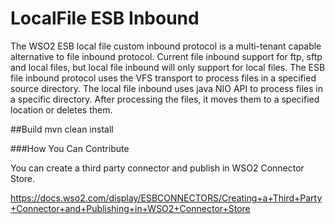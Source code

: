 # LocalFile ESB Inbound

The WSO2 ESB local file custom inbound protocol is a multi-tenant capable alternative to file inbound protocol. Current file inbound support for ftp, sftp and local files, but local file inbound will only support for local files. The ESB file inbound protocol uses the VFS transport to process files in a specified source directory. The local file inbound uses java NIO API to process files in a specific directory. After processing the files, it moves them to a specified location or deletes them. 

##Build
mvn clean install

###How You Can Contribute

You can create a third party connector and publish in WSO2 Connector Store.

https://docs.wso2.com/display/ESBCONNECTORS/Creating+a+Third+Party+Connector+and+Publishing+in+WSO2+Connector+Store
